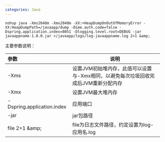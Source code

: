 ```yaml
---
categories: Java
---
```

```
nohup java -Xms2048m -Xmx2048m -XX:+HeapDumpOnOutOfMemoryError -XX:HeapDumpPath=/javaapp/dump -Dime.auth.code=false -Dspring.application.index=8051 -Dlogging.level.root=DEBUG -jar javaappname-1.0.0.jar >/javaapp/logs/log-javaappname.log 2>1 &amp;
```

主要参数说明：

| 参数                       | 说明                                                         |
| :------------------------- | ------------------------------------------------------------ |
| -Xms                       | 设置JVM初始堆内存，此值可以设置与-Xmx相同，以避免每次垃圾回收完成后JVM重新分配内存 |
| -Xmx                       | 设置JVM最大堆内存                                            |
| -Dspring.application.index | 应用端口                                                     |
| -jar                       | jar包路径                                                    |
| file 2>1 \&amp;            | file为日志文件路径，约定设置为log-应用名.log                 |

